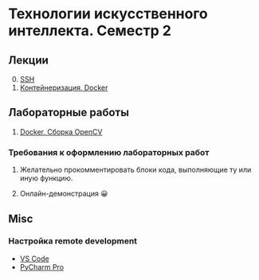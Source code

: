 # Технологии искусственного интеллекта. Семестр 2

## Лекции

0. [SSH](lectures/lecture_0/lecture_0.md)
1. [Контейнеризация. Docker](lectures/lecture_1/lecture_1.md)

## Лабораторные работы

1. [Docker. Сборка OpenCV](labs/lab_1/lab_1.md)

### Требования к оформлению лабораторных работ

1. Желательно прокомментировать блоки кода, выполняющие ту или иную функцию.

2. Онлайн-демонстрация :grinning:

## Misc

### Настройка remote development
- [VS Code](labs/lab_1/vscode_remote.md)
- [PyCharm Pro](labs/lab_1/pycharm_remote.md)